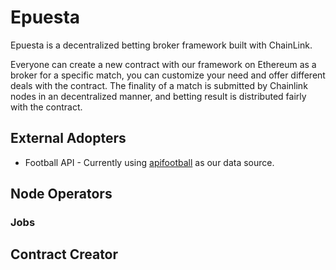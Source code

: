# Epuesta

Epuesta is a decentralized betting broker framework built with ChainLink.

Everyone can create a new contract with our framework on Ethereum as a broker for a specific match, you can customize your need and offer different deals with the contract. The finality of a match is submitted by Chainlink nodes in an decentralized manner, and betting result is distributed fairly with the contract.

## External Adopters

* Football API - Currently using [apifootball](https://apifootball.com/documentation/) as our data source.

## Node Operators

### Jobs

## Contract Creator
